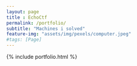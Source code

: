 ```yaml
--- 
layout: page
title : EchoCtf
permalink: /portfolio/
subtitle: "Machines i solved" 
feature-img: "assets/img/pexels/computer.jpeg"
#tags: [Page]
---
```


{% include portfolio.html %}
